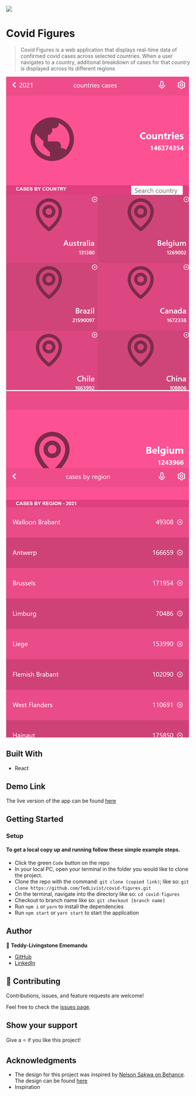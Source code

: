 ![](https://img.shields.io/badge/Microverse-blueviolet)

# Covid Figures

> Covid Figures is a web application that displays real-time data of confirmed covid cases across selected countries. When a user navigates to a country, additional breakdown of cases for that country is displayed across its different regions

![screenshot-1](./src/images/scrnsht-1.png)
![screenshot-2](./src/images/scrnsht-2.png)

## Built With

- React

## Demo Link
The live version of the app can be found [here](https://tedlivist.github.io/covid-figures/)

## Getting Started

### Setup

#### To get a local copy up and running follow these simple example steps.

- Click the green `Code` button on the repo
- In your local PC, open your terminal in the folder you would like to clone the project.
- Clone the repo with the command: `git clone (copied link)`; like so: `git clone https://github.com/TedLivist/covid-figures.git`
- On the terminal, navigate into the directory like so: `cd covid-figures`
- Checkout to branch name like so: `git checkout [branch name]`
- Run `npm i` or `yarn` to install the dependencies
- Run `npm start` or `yarn start` to start the application

## Author

👤 **Teddy-Livingstone Ememandu**

- [GitHub](https://github.com/TedLivist)
- [LinkedIn](https://linkedin.com/in/tememandu)

## 🤝 Contributing

Contributions, issues, and feature requests are welcome!

Feel free to check the [issues page](../../issues/).

## Show your support

Give a ⭐️ if you like this project!

## Acknowledgments

- The design for this project was inspired by [Nelson Sakwa on Behance](https://www.behance.net/sakwadesignstudio). The design can be found [here](https://www.behance.net/gallery/31579789/Ballhead-App-(Free-PSDs))
- Inspiration

